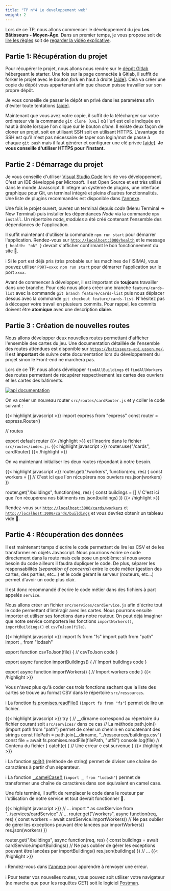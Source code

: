 ```yaml
---
title: "TP n°4 Le developpement web"
weight: 2
---
```


Lors de ce TP, nous allons commencer le développement du jeu **Les Bâtisseurs - Moyen-Âge**. Dans un premier temps, je vous propose soit de [lire les règles](../../les_batisseurs/rules.pdf) soit de [regarder la vidéo explicative](https://www.youtube.com/watch?v=YINhY-7AXqw).

## Partie 1: Récupération du projet

Pour récupérer le projet, nous allons nous rendre sur le [dépôt Gitlab](https://gitlab.com/JulienUsson/les-batisseurs-backend-starter) hébergeant le starter. Une fois sur la page connectée à Gitlab, il suffit de forker le projet avec le bouton *fork* en haut à droite [[aide]](https://docs.gitlab.com/ee/workflow/forking_workflow.html#creating-a-fork). Cela va créer une copie du dépôt vous appartenant afin que chacun puisse travailler sur son propre dépôt.

Je vous conseille de passer le dépôt en privé dans les paramètres afin d'éviter toute tentations [[aide]](https://docs.gitlab.com/ee/public_access/public_access.html#how-to-change-project-visibility).

Maintenant que vous avez votre copie, il suffit de la télécharger sur votre ordinateur via la commande `git clone [URL]` où l'url est celle indiquée en haut à droite lorsque l'on clique sur le bouton *clone*. Il existe deux façon de cloner un projet, soit en utilisant SSH soit en utilisant HTTPS. L'avantage de SSH est qu'il n'est pas nécessaire de taper son login/mot de passe à chaque `git push` mais il faut générer et configurer une clé privée [[aide]](https://docs.gitlab.com/ee/gitlab-basics/create-your-ssh-keys.html). **Je vous conseille d'utiliser HTTPS pour l'instant.**

## Partie 2 : Démarrage du projet

Je vous conseille d'utiliser [Visual Studio Code](https://code.visualstudio.com/) lors de vos développement. C'est un IDE développé par Microsoft. Il est Open Source et est très utilisé dans le monde Javascript. Il intègre un système de plugins, une interface graphique pour Git, un terminal intégré et pleins d'autres fonctionnalités. Une liste de plugins recommandés est disponible dans [l'annexe](https://cours.usson.me/annexes/vscode_plugins/).

Une fois le projet ouvert, ouvrez un terminal depuis *code* (Menu Terminal -> New Terminal) puis installer les dépendances *Node* via la commande `npm install`.
Un répertoire *node_modules* a été créé contenant l'ensemble des dépendances de l'application.

Il suffit maintenant d'utiliser la commande `npm run start` pour démarrer l'application. Rendez-vous sur [`http://localhost:3000/health`](http://localhost:3000/health) et le message `{ health: "ok" }` devrait s'afficher confirmant le bon fonctionnement du site 🎉.

ℹ️ Si le port est déjà pris (très probable sur les machines de l'ISIMA), vous pouvez utiliser `PORT=xxxx npm run start` pour démarrer l'application sur le port `xxxx`.

Avant de commencer à développer, il est important de **toujours** travailler dans une branche. Pour cela nous allons créer une branche `feature/cards-list` avec la commande `git branch feature/cards-list` puis nous déplacer dessus avec la commande `git checkout feature/cards-list`. N'hésitez pas à découper votre travail en plusieurs commits. Pour rappel, les commits doivent être **atomique** avec une description **claire**.

## Partie 3 : Création de nouvelles routes

Nous allons développer deux nouvelles routes permettant d'afficher l'ensemble des cartes du jeu. Une documentation détaillée de l'ensemble des routes attendues est disponible sur [`https://batisseurs-api.usson.me/`](https://batisseurs-api.usson.me/). Il est **important** de suivre cette documentation lors du développement du projet sinon le Front-end ne marchera pas.

Lors de ce TP, nous allons développer `findAllBuildings` et `findAllWorkers` des routes permettant de récupérer respectivement les cartes des ouvriers et les cartes des bâtiments.

[![api documentation](../swagger.png)](https://batisseurs-api.usson.me/#api-Cards-findAllBuildings)

On va créer un nouveau router `src/routes/cardRouter.js` et y coller le code suivant :

{{< highlight javascript >}}
import express from "express"
const router = express.Router()

// routes

export default router
{{< /highlight >}}
et l'inscrire dans le fichier `src/routes/index.js`.
{{< highlight javascript >}}
router.use("/cards", cardRouter)
{{< /highlight >}}

On va maintenant initialiser les deux routes répondant à notre besoin.

{{< highlight javascript >}}
router.get("/workers", function(req, res) {
  const workers = [] 
  // C'est ici que l'on récupérera nos ouvriers
  res.json(workers)
})

router.get("/buildings", function(req, res) {
  const buildings = [] 
  // C'est ici que l'on récupérera nos bâtiments
  res.json(buildings)
})
{{< /highlight >}}

Rendez-vous sur [`http://localhost:3000/cards/workers`](http://localhost:3000/cards/workers) et [`http://localhost:3000/cards/buildings`](http://localhost:3000/cards/buildings) et vous devriez obtenir un tableau vide 🎉.

## Partie 4 : Récupération des données

Il est maintenant temps d'écrire le code permettant de lire les CSV et de les transformer en objets Javascript. Nous pourrions écrire ce code directement dans la route mais cela pose un problème: si nous avons besoin du code ailleurs il faudra dupliquer le code. De plus, séparer les responsabilités (*separation of concerns*) entre le code métier (gestion des cartes, des parties, etc\...) et le code gérant le serveur (routeurs, etc\...) permet d'avoir un code plus clair.

Il est donc recommandé d'écrire le code métier dans des fichiers à part appelés `service`.

Nous allons créer un fichier `src/services/cardService.js` afin d'écrire tout le code permettant d'intéragir avec les cartes. Nous pourrons ensuite importer et utiliser ses fonctions  dans notre routeur. On peut déjà imaginer que notre service comportera les fonctions `importWorkers()`, `importBuildings()` et `csvToJson(file)`.

{{< highlight javascript >}}
import fs from "fs"
import path from "path"
import _ from "lodash"

export function csvToJson(file) {
  // csvToJson code
}

export async function importBuildings() {
  // Import buildings code
}

export async function importWorkers() {
  // Import workers code
}
{{< /highlight >}}

Vous n'avez plus qu'à coder ces trois fonctions sachant que la liste des cartes se trouve au format CSV dans le répertoire `src/ressources`.

ℹ️ La fonction [fs.promises.readFile()](https://nodejs.org/api/fs.html#fs_fspromises_readfile_path_options) (`import fs from "fs"`) permet de lire un fichier.

{{< highlight javascript >}}
try {
  // __dirname correspond au répertoire du fichier courant soit `src/services/` dans ce cas
  // La méthode path.join() (import path from "path") permet de créer un chemin en concatenant des strings
  const filePath = path.join(__dirname, "../ressources/buildings.csv")
  const file = await fs.promises.readFile(filePath, "utf8")
  console.log(file) // Contenu du fichier
} catch(e) {
  // Une erreur e est survenue
}
{{< /highlight >}}

ℹ️ La fonction [split()](https://developer.mozilla.org/fr/docs/Web/JavaScript/Reference/Objets_globaux/String/split) (méthode de string) permet de diviser une chaîne de caractères à partir d'un séparateur.

ℹ️ La fonction [_.camelCase()](https://lodash.com/docs/4.17.15#camelCase) (`import _ from "lodash"`) permet de transformer une chaîne de caractères dans son équivalent en camel case.

Une fois terminé, il suffit de remplacer le code dans le routeur par l'utilisation de notre service et tout devrait fonctionner 🎉.

{{< highlight javascript >}}
// ...
import * as cardService from "../services/cardService"
// ...
router.get("/workers", async function(req, res) {
  const workers = await cardService.importWorkers()
  // Ne pas oublier de gérer les exceptions pouvant être lancées par importWorkers()
  res.json(workers)
})

router.get("/buildings", async function(req, res) {
  const buildings = await cardService.importBuildings()
  // Ne pas oublier de gérer les exceptions pouvant être lancées par importBuildings()
  res.json(buildings)
})
// ...
{{< /highlight >}}

ℹ️ Rendez-vous dans [l'annexe](https://cours.usson.me/annexes/snippets/) pour apprendre à renvoyer une erreur.

ℹ️ Pour tester vos nouvelles routes, vous pouvez soit utiliser votre navigateur (ne marche que pour les requêtes GET) soit le logiciel [Postman](https://cours.usson.me/annexes/postman/).